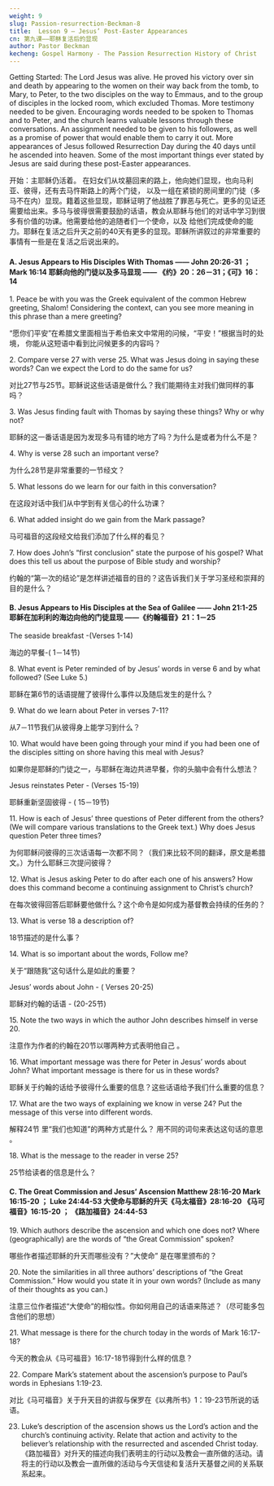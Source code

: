 ```yaml
---
weight: 9
slug: Passion-resurrection-Beckman-8
title:  Lesson 9 – Jesus’ Post-Easter Appearances
cn: 第九课——耶稣复活后的显现
author: Pastor Beckman
kecheng: Gospel Harmony - The Passion Resurrection History of Christ
---
```


Getting Started: The Lord Jesus was alive. He proved his victory over sin and death by appearing to the women on their way back from the tomb, to Mary, to Peter, to the two disciples on the way to Emmaus, and to the group of disciples in the locked room, which excluded Thomas. More testimony needed to be given. Encouraging words needed to be spoken to Thomas and to Peter, and the church learns valuable lessons through these conversations. An assignment needed to be given to his followers, as well as a promise of power that would enable them to carry it out. More appearances of Jesus followed Resurrection Day during the 40 days until he ascended into heaven. Some of the most important things ever stated by Jesus are said during these post-Easter appearances.

开始：主耶稣仍活着。 在妇女们从坟墓回来的路上，他向她们显现，也向马利亚、彼得，还有去马忤斯路上的两个门徒， 以及一组在紧锁的房间里的门徒（多马不在内）显现。籍着这些显现，耶稣证明了他战胜了罪恶与死亡。更多的见证还需要给出来。多马与彼得很需要鼓励的话语，教会从耶稣与他们的对话中学习到很多有价值的功课。他需要给他的追随者们一个使命，以及 给他们完成使命的能力。耶稣在复活之后升天之前的40天有更多的显现。耶稣所讲叙过的非常重要的事情有一些是在复活之后说出来的。

#### A. Jesus Appears to His Disciples With Thomas —— John 20:26-31 ； Mark 16:14 耶稣向他的门徒以及多马显现 —— 《约》20：26－31；《可》16：14

1\. Peace be with you was the Greek equivalent of the common Hebrew greeting, Shalom! Considering the context, can you see more meaning in this phrase than a mere greeting?

“愿你们平安”在希腊文里面相当于希伯来文中常用的问候，“平安！”根据当时的处境， 你能从这短语中看到比问候更多的内容吗？

2\. Compare verse 27 with verse 25. What was Jesus doing in saying these words? Can we expect the Lord to do the same for us?

对比27节与25节。耶稣说这些话语是做什么？我们能期待主对我们做同样的事吗？

3\. Was Jesus finding fault with Thomas by saying these things? Why or why not?

耶稣的这一番话语是因为发现多马有错的地方了吗？为什么是或者为什么不是？

4\. Why is verse 28 such an important verse?

为什么28节是非常重要的一节经文？

5\. What lessons do we learn for our faith in this conversation?

在这段对话中我们从中学到有关信心的什么功课？

6\. What added insight do we gain from the Mark passage?

马可福音的这段经文给我们添加了什么样的看见？

7\. How does John’s “first conclusion” state the purpose of his gospel? What does this tell us about the purpose of Bible study and worship?

约翰的“第一次的结论”是怎样讲述福音的目的？这告诉我们关于学习圣经和崇拜的目的是什么？

#### B. Jesus Appears to His Disciples at the Sea of Galilee —— John 21:1-25 耶稣在加利利的海边向他的门徒显现 ——《约翰福音》21：1－25

The seaside breakfast -(Verses 1-14)

海边的早餐-( 1－14节)

8\. What event is Peter reminded of by Jesus’ words in verse 6 and by what followed? (See Luke 5.)

耶稣在第6节的话语提醒了彼得什么事件以及随后发生的是什么？

9\. What do we learn about Peter in verses 7-11?

从7－11节我们从彼得身上能学习到什么？

10\. What would have been going through your mind if you had been one of the disciples sitting on shore having this meal with Jesus?

如果你是耶稣的门徒之一，与耶稣在海边共进早餐，你的头脑中会有什么想法？

Jesus reinstates Peter - (Verses 15-19)

耶稣重新坚固彼得 - ( 15－19节)

11\. How is each of Jesus’ three questions of Peter different from the others? (We will compare various translations to the Greek text.) Why does Jesus question Peter three times?

为何耶稣问彼得的三次话语每一次都不同？（我们来比较不同的翻译，原文是希腊文。）为什么耶稣三次提问彼得？

12\. What is Jesus asking Peter to do after each one of his answers? How does this command become a continuing assignment to Christ’s church?

在每次彼得回答后耶稣要他做什么？这个命令是如何成为基督教会持续的任务的？

13\. What is verse 18 a description of?

18节描述的是什么事？

14\. What is so important about the words, Follow me?

关于“跟随我”这句话什么是如此的重要？

Jesus’ words about John - ( Verses 20-25)

耶稣对约翰的话语 - (20-25节)

15\. Note the two ways in which the author John describes himself in verse 20.

注意作为作者的约翰在20节以哪两种方式表明他自己 。

16\. What important message was there for Peter in Jesus’ words about John? What important message is there for us in these words?

耶稣关于约翰的话给予彼得什么重要的信息？这些话语给予我们什么重要的信息？

17\. What are the two ways of explaining we know in verse 24? Put the message of this verse into different words.

解释24节 里“我们也知道”的两种方式是什么？ 用不同的词句来表达这句话的意思 。

18\. What is the message to the reader in verse 25?

25节给读者的信息是什么？

#### C. The Great Commission and Jesus’ Ascension Matthew 28:16-20 Mark 16:15-20 ； Luke 24:44-53 大使命与耶稣的升天《马太福音》28:16-20 《马可福音》16:15-20 ； 《路加福音》24:44-53

19\. Which authors describe the ascension and which one does not? Where (geographically) are the words of “the Great Commission” spoken?

哪些作者描述耶稣的升天而哪些没有？”大使命” 是在哪里颁布的？

20\. Note the similarities in all three authors’ descriptions of “the Great Commission.” How would you state it in your own words? (Include as many of their thoughts as you can.)

注意三位作者描述“大使命”的相似性。你如何用自己的话语来陈述？（尽可能多包含他们的思想）

21\. What message is there for the church today in the words of Mark 16:17-18?

今天的教会从《马可福音》16:17-18节得到什么样的信息？

22\. Compare Mark’s statement about the ascension’s purpose to Paul’s words in Ephesians 1:19-23.

对比《马可福音》关于升天目的讲叙与保罗在《以弗所书》1：19-23节所说的话语。

23. Luke’s description of the ascension shows us the Lord’s action and the church’s continuing activity. Relate that action and activity to the believer’s relationship with the resurrected and ascended Christ today.
《路加福音》对升天的描述向我们表明主的行动以及教会一直所做的活动。请将主的行动以及教会一直所做的活动与今天信徒和复活升天基督之间的关系联系起来。